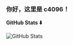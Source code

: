 ### 你好，这里是 c4096！
**GitHub Stats ⬇️**   

![GitHub Stats](https://github-readme-stats.vercel.app/api?username=c4096git&show_icons=true&theme=onedark)
